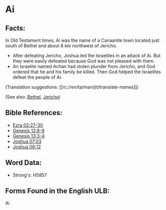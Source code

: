 # Ai

## Facts:

In Old Testament times, Ai was the name of a Canaanite town located just south of Bethel and about 8 km northwest of Jericho.

* After defeating Jericho, Joshua led the Israelites in an attack of Ai. But they were easily defeated because God was not pleased with them.
* An Israelite named Achan had stolen plunder from Jericho, and God ordered that he and his family be killed. Then God helped the Israelites defeat the people of Ai.

(Translation suggestions: [[rc://en/ta/man/jit/translate-names]])

(See also: [Bethel](../names/bethel.md), [Jericho](../names/jericho.md))

## Bible References:

* [Ezra 02:27-30](rc://en/tn/help/ezr/02/27)
* [Genesis 12:8-9](rc://en/tn/help/gen/12/08)
* [Genesis 13:3-4](rc://en/tn/help/gen/13/03)
* [Joshua 07:03](rc://en/tn/help/jos/07/03)
* [Joshua 08:12](rc://en/tn/help/jos/08/12)

## Word Data:

* Strong's: H5857

## Forms Found in the English ULB:

Ai

